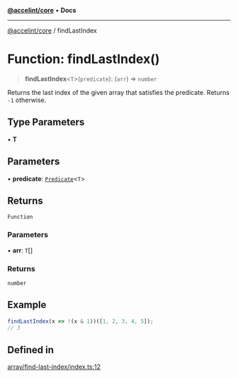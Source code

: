 [**@accelint/core**](../README.md) • **Docs**

***

[@accelint/core](../README.md) / findLastIndex

# Function: findLastIndex()

> **findLastIndex**\<`T`\>(`predicate`): (`arr`) => `number`

Returns the last index of the given array that satisfies the predicate.
Returns `-1` otherwise.

## Type Parameters

• **T**

## Parameters

• **predicate**: [`Predicate`](../type-aliases/Predicate.md)\<`T`\>

## Returns

`Function`

### Parameters

• **arr**: `T`[]

### Returns

`number`

## Example

```ts
findLastIndex(x => !(x & 1))([1, 2, 3, 4, 5]);
// 3
```

## Defined in

[array/find-last-index/index.ts:12](https://github.com/gohypergiant/standard-toolkit/blob/87ae5060c82d212b75a10cafb0030b08916e90f1/packages/core/src/array/find-last-index/index.ts#L12)
